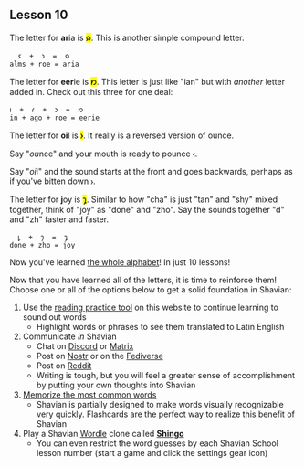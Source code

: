 ## Lesson 10

The letter for **ar**ia is <mark>𐑸</mark>. This is another simple compound letter.

```
  𐑭  +  𐑮  =  𐑸
alms + roe = aria
```

The letter for **eer**ie is <mark>𐑽</mark>. This letter is just like "ian" but with *another* letter added in. Check out this three for one deal:

```
𐑦  +  𐑩  +  𐑮  =  𐑽
in + ago + roe = eerie
```

The letter for **oi**l is <mark>𐑶</mark>. It really is a reversed version of ounce. 

Say "*ou*nce" and your mouth is ready to pounce `𐑬`. 

Say "*oi*l" and the sound starts at the front and goes backwards, perhaps as if you've bitten down `𐑶`.

The letter for **j**oy is <mark>𐑡</mark>. Similar to how "cha" is just "tan" and "shy" mixed together, think of "joy" as "done" and "zho". Say the sounds together "d" and "zh" faster and faster.

```
  𐑛  +  𐑠  =  𐑡
done + zho = joy
```

Now you've learned [the whole alphabet](table.html)! In just 10 lessons!

Now that you have learned all of the letters, it is time to reinforce them! Choose one or all of the options below to get a solid foundation in Shavian:

1. Use the [reading practice tool](https://shavian.school/read) on this website to continue learning to sound out words
   - Highlight words or phrases to see them translated to Latin English
2. Communicate *in* Shavian
   - Chat on [Discord](https://discord.com/invite/Abk2Yyh) or [Matrix](https://matrix.to/#/#shavian:matrix.org)
   - Post on [Nostr](https://nostr.com/npub1e2hhme0ujj90ljf57460u809t48gd9j6wee2cnu4u7p6tmuvq4yqh0r5lw) or on the [Fediverse](https://polyglot.city/@shavian)
   - Post on [Reddit](https://www.reddit.com/r/shavian/)
   - Writing is tough, but you will feel a greater sense of accomplishment by putting your own thoughts into Shavian
3. [Memorize the most common words](https://app.memrise.com/course/6137628/most-common-shavian-english-words/)
   - Shavian is partially designed to make words visually recognizable very quickly. Flashcards are the perfect way to realize this benefit of Shavian
4. Play a Shavian [Wordle](https://en.wikipedia.org/wiki/Wordle) clone called **[Shingo](https://haitouch.ga/me/shingo/index)**
   - You can even restrict the word guesses by each Shavian School lesson number (start a game and click the settings gear icon)
